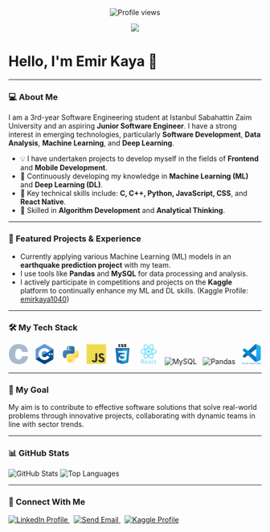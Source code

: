 <p align="center">
  <img src="https://komarev.com/ghpvc/?username=Eqa1040&style=for-the-badge&color=blue" alt="Profile views" />
</p>

<p align="center">
  <img src="https://media.giphy.com/media/M9gbld9hpRcW7A2nRa/giphy.gif" width="60"/>
</p>

# Hello, I'm Emir Kaya 👋

---

### 💻 About Me
 
I am a 3rd-year Software Engineering student at Istanbul Sabahattin Zaim University and an aspiring **Junior Software Engineer**. 
I have a strong interest in emerging technologies, particularly **Software Development**, **Data Analysis**, **Machine Learning**, and **Deep Learning**.

* 💡 I have undertaken projects to develop myself in the fields of **Frontend** and **Mobile Development**.
* 🌱 Continuously developing my knowledge in **Machine Learning (ML)** and **Deep Learning (DL)**.
* 🔑 Key technical skills include: **C, C++, Python, JavaScript, CSS**, and **React Native**.
* 🧠 Skilled in **Algorithm Development** and **Analytical Thinking**.

---

### 🚀 Featured Projects & Experience

* Currently applying various Machine Learning (ML) models in an **earthquake prediction project** with my team.
* I use tools like **Pandas** and **MySQL** for data processing and analysis.
* I actively participate in competitions and projects on the **Kaggle** platform to continually enhance my ML and DL skills. (Kaggle Profile: [emirkaya1040](https://www.kaggle.com/emirkaya1040))

---

### 🛠️ My Tech Stack

<img src="https://raw.githubusercontent.com/devicons/devicon/master/icons/c/c-original.svg" alt="C" width="40" height="40"/> &nbsp; 
<img src="https://raw.githubusercontent.com/devicons/devicon/master/icons/cplusplus/cplusplus-original.svg" alt="C++" width="40" height="40"/> &nbsp; 
<img src="https://raw.githubusercontent.com/devicons/devicon/master/icons/python/python-original.svg" alt="Python" width="40" height="40"/> &nbsp;
<img src="https://raw.githubusercontent.com/devicons/devicon/master/icons/javascript/javascript-original.svg" alt="JavaScript" width="40" height="40"/> &nbsp;
<img src="https://raw.githubusercontent.com/devicons/devicon/master/icons/css3/css3-original-wordmark.svg" alt="CSS" width="40" height="40"/> &nbsp;
<img src="https://raw.githubusercontent.com/devicons/devicon/master/icons/react/react-original-wordmark.svg" alt="React Native" width="40" height="40"/> &nbsp;
<img src="https://cdn.jsdelivr.net/gh/devicons/devicon/icons/mysql/mysql-original-wordmark.svg" alt="MySQL" width="40" height="40"/> &nbsp;
<img src="https://cdn.jsdelivr.net/gh/devicons/devicon/icons/pandas/pandas-original-wordmark.svg" alt="Pandas" width="40" height="40"/> &nbsp;
<img src="https://raw.githubusercontent.com/devicons/devicon/master/icons/vscode/vscode-original-wordmark.svg" alt="VS Code" width="40" height="40"/>

---

### 🎯 My Goal

My aim is to contribute to effective software solutions that solve real-world problems through innovative projects, collaborating with dynamic teams in line with sector trends.

---

### 📊 GitHub Stats

<p align="left">
  <img src="https://github-readme-stats.vercel.app/api?username=Eqa1040&show_icons=true&theme=buefy&hide_border=true&count_private=true" alt="GitHub Stats" />
  
  <img src="https://github-readme-stats.vercel.app/api/top-langs/?username=Eqa1040&layout=compact&theme=buefy&hide_border=true" alt="Top Languages" />
</p>

---

### 🔗 Connect With Me

<p align="left">
  <a href="https://linkedin.com/in/emirkayal">
    <img src="https://img.shields.io/badge/LinkedIn-0077B5?style=for-the-badge&logo=linkedin&logoColor=white" alt="LinkedIn Profile" />
  </a>
  &nbsp;
  <a href="mailto:emirkaya1074@gmail.com">
    <img src="https://img.shields.io/badge/Email-D14836?style=for-the-badge&logo=gmail&logoColor=white" alt="Send Email" />
  </a>
  &nbsp;
  <a href="https://www.kaggle.com/emirkaya1040">
    <img src="https://img.shields.io/badge/Kaggle-20BEFF?style=for-the-badge&logo=kaggle&logoColor=white" alt="Kaggle Profile" />
  </a>
</p>
